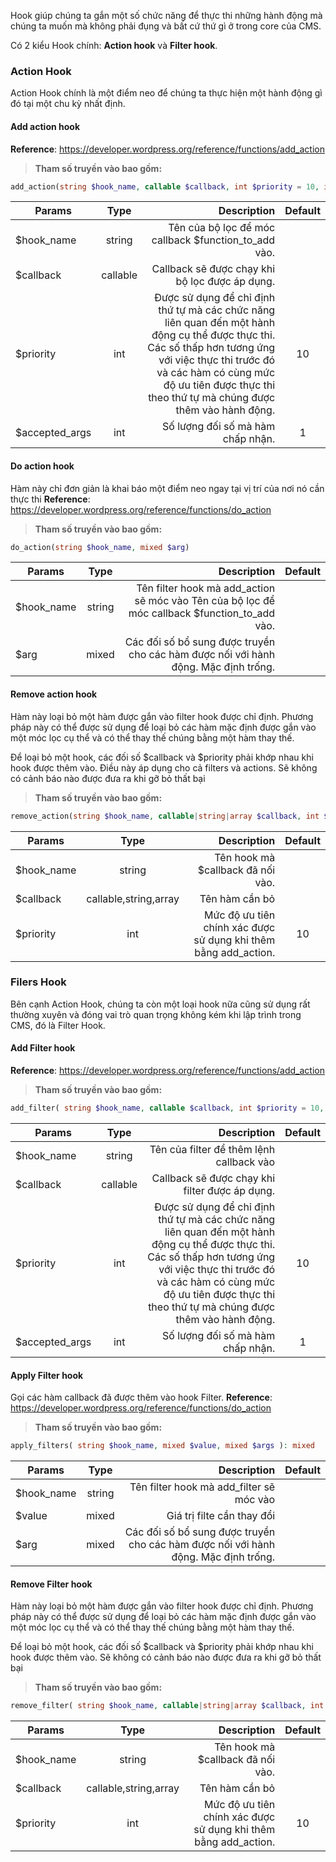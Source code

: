 Hook giúp chúng ta gắn một số chức năng để thực thi những hành động mà chúng ta muốn mà không phải đụng và bất cứ thứ gì ở trong core của CMS.
>
Có 2 kiểu Hook chính: **Action hook** và **Filter hook**.

### Action Hook
Action Hook chính là một điểm neo để chúng ta thực hiện một hành động gì đó tại một chu kỳ nhất định.

#### Add action hook
**Reference**: https://developer.wordpress.org/reference/functions/add_action
> **Tham số truyền vào bao gồm:**
```php
add_action(string $hook_name, callable $callback, int $priority = 10, int $accepted_args = 1)
```
| Params         |   Type   |                                                                                                                                                                                                                                           Description | Default |
|----------------|:--------:|------------------------------------------------------------------------------------------------------------------------------------------------------------------------------------------------------------------------------------------------------:|:-------:|
| $hook_name     |  string  |                                                                                                                                                                                                  Tên của bộ lọc để móc callback $function_to_add vào. |         |
| $callback      | callable |                                                                                                                                                                                                        Callback sẽ được chạy khi bộ lọc được áp dụng. |         |
| $priority      |   int    | Được sử dụng để chỉ định thứ tự mà các chức năng liên quan đến một hành động cụ thể được thực thi. Các số thấp hơn tương ứng với việc thực thi trước đó và các hàm có cùng mức độ ưu tiên được thực thi theo thứ tự mà chúng được thêm vào hành động. |   10    |
| $accepted_args |   int    |                                                                                                                                                                                                                     Số lượng đối số mà hàm chấp nhận. |    1    |



#### Do action hook
Hàm này chỉ đơn giản là khai báo một điểm neo ngay tại vị trí của nơi nó cần thực thi
**Reference**: https://developer.wordpress.org/reference/functions/do_action
> **Tham số truyền vào bao gồm:**
```php
do_action(string $hook_name, mixed $arg)
```

| Params     |  Type  |                                                                                                                                                                                                                                                                                 Description | Default |
|------------|:------:|--------------------------------------------------------------------------------------------------------------------------------------------------------------------------------------------------------------------------------------------------------------------------------------------:|:-------:|
| $hook_name | string | Tên filter hook mà add_action sẽ móc vào                                                                                                                                                                                               Tên của bộ lọc để móc callback $function_to_add vào. |         |
| $arg       | mixed  |                                                                                                                                                                                                          Các đối số bổ sung được truyền cho các hàm được nối với hành động. Mặc định trống. |         |


#### Remove action hook
Hàm này loại bỏ một hàm được gắn vào filter hook được chỉ định. Phương pháp này có thể được sử dụng để loại bỏ các hàm mặc định được gắn vào một móc lọc cụ thể và có thể thay thế chúng bằng một hàm thay thế.
>
Để loại bỏ một hook, các đối số $callback và $priority phải khớp nhau khi hook được thêm vào. Điều này áp dụng cho cả filters và actions. Sẽ không có cảnh báo nào được đưa ra khi gỡ bỏ thất bại
> **Tham số truyền vào bao gồm:**
```php
remove_action(string $hook_name, callable|string|array $callback, int $priority = 10): bool
```

| Params     |         Type          |                                                     Description | Default |
|------------|:---------------------:|----------------------------------------------------------------:|:-------:|
| $hook_name |        string         |                               Tên hook mà $callback đã nối vào. |         |
| $callback  | callable,string,array |                                                  Tên hàm cần bỏ |         |                                                                                                                                                                                                        Callback sẽ được chạy khi bộ lọc được áp dụng. |         |
| $priority  |          int          | Mức độ ưu tiên chính xác được sử dụng khi thêm bằng add_action. |   10    |



### Filers Hook

Bên cạnh Action Hook, chúng ta còn một loại hook nữa cũng sử dụng rất thường xuyên và đóng vai trò quan trọng không kém khi lập trình trong CMS, đó là Filter Hook.

#### Add Filter hook
**Reference**: https://developer.wordpress.org/reference/functions/add_action
> **Tham số truyền vào bao gồm:**
```php
add_filter( string $hook_name, callable $callback, int $priority = 10, int $accepted_args = 1 ): true
```
| Params         |   Type   |                                                                                                                                                                                                                                           Description | Default |
|----------------|:--------:|------------------------------------------------------------------------------------------------------------------------------------------------------------------------------------------------------------------------------------------------------:|:-------:|
| $hook_name     |  string  |                                                                                                                                                                                                              Tên của filter để thêm lệnh callback vào |         |
| $callback      | callable |                                                                                                                                                                                                        Callback sẽ được chạy khi filter được áp dụng. |         |
| $priority      |   int    | Được sử dụng để chỉ định thứ tự mà các chức năng liên quan đến một hành động cụ thể được thực thi. Các số thấp hơn tương ứng với việc thực thi trước đó và các hàm có cùng mức độ ưu tiên được thực thi theo thứ tự mà chúng được thêm vào hành động. |   10    |
| $accepted_args |   int    |                                                                                                                                                                                                                     Số lượng đối số mà hàm chấp nhận. |    1    |



#### Apply Filter hook
Gọi các hàm callback đã được thêm vào hook Filter.
**Reference**: https://developer.wordpress.org/reference/functions/do_action
> **Tham số truyền vào bao gồm:**
```php
apply_filters( string $hook_name, mixed $value, mixed $args ): mixed
```

| Params     |  Type  |                                                                        Description | Default |
|------------|:------:|-----------------------------------------------------------------------------------:|:-------:|
| $hook_name | string |                                           Tên filter hook mà add_filter sẽ móc vào |         |
| $value     | mixed  |                                                         Giá trị filte cần thay đổi |         |
| $arg       | mixed  | Các đối số bổ sung được truyền cho các hàm được nối với hành động. Mặc định trống. |         |


#### Remove Filter hook
Hàm này loại bỏ một hàm được gắn vào filter hook được chỉ định. Phương pháp này có thể được sử dụng để loại bỏ các hàm mặc định được gắn vào một móc lọc cụ thể và có thể thay thế chúng bằng một hàm thay thế.
>
Để loại bỏ một hook, các đối số $callback và $priority phải khớp nhau khi hook được thêm vào. Sẽ không có cảnh báo nào được đưa ra khi gỡ bỏ thất bại
> **Tham số truyền vào bao gồm:**
```php
remove_filter( string $hook_name, callable|string|array $callback, int $priority = 10 ): bool
```

| Params     |         Type          |                                                     Description | Default |
|------------|:---------------------:|----------------------------------------------------------------:|:-------:|
| $hook_name |        string         |                               Tên hook mà $callback đã nối vào. |         |
| $callback  | callable,string,array |                                                  Tên hàm cần bỏ |         |                                                                                                                                                                                                        Callback sẽ được chạy khi bộ lọc được áp dụng. |         |
| $priority  |          int          | Mức độ ưu tiên chính xác được sử dụng khi thêm bằng add_action. |   10    |